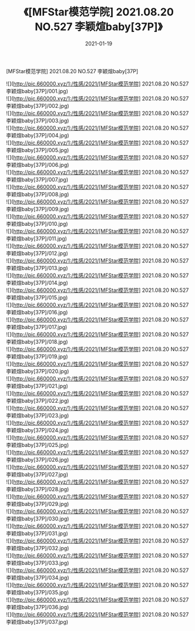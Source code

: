 ﻿---
layout: post
title:  《[MFStar模范学院] 2021.08.20 NO.527 李颖煊baby[37P]》
date:   2021-01-19
img: http://pic.660000.xyz/1:/性感/2021/[MFStar模范学院] 2021.08.20 NO.527 李颖煊baby[37P]/000.jpg
categories: [美女, 清纯, 唯美]
---

[MFStar模范学院] 2021.08.20 NO.527 李颖煊baby[37P]

  ![](http://pic.660000.xyz/1:/性感/2021/[MFStar模范学院] 2021.08.20 NO.527 李颖煊baby[37P]/001.jpg) <br> ![](http://pic.660000.xyz/1:/性感/2021/[MFStar模范学院] 2021.08.20 NO.527 李颖煊baby[37P]/002.jpg) <br> ![](http://pic.660000.xyz/1:/性感/2021/[MFStar模范学院] 2021.08.20 NO.527 李颖煊baby[37P]/003.jpg) <br> ![](http://pic.660000.xyz/1:/性感/2021/[MFStar模范学院] 2021.08.20 NO.527 李颖煊baby[37P]/004.jpg) <br> ![](http://pic.660000.xyz/1:/性感/2021/[MFStar模范学院] 2021.08.20 NO.527 李颖煊baby[37P]/005.jpg) <br> ![](http://pic.660000.xyz/1:/性感/2021/[MFStar模范学院] 2021.08.20 NO.527 李颖煊baby[37P]/006.jpg) <br> ![](http://pic.660000.xyz/1:/性感/2021/[MFStar模范学院] 2021.08.20 NO.527 李颖煊baby[37P]/007.jpg) <br> ![](http://pic.660000.xyz/1:/性感/2021/[MFStar模范学院] 2021.08.20 NO.527 李颖煊baby[37P]/008.jpg) <br> ![](http://pic.660000.xyz/1:/性感/2021/[MFStar模范学院] 2021.08.20 NO.527 李颖煊baby[37P]/009.jpg) <br> ![](http://pic.660000.xyz/1:/性感/2021/[MFStar模范学院] 2021.08.20 NO.527 李颖煊baby[37P]/010.jpg) <br> ![](http://pic.660000.xyz/1:/性感/2021/[MFStar模范学院] 2021.08.20 NO.527 李颖煊baby[37P]/011.jpg) <br> ![](http://pic.660000.xyz/1:/性感/2021/[MFStar模范学院] 2021.08.20 NO.527 李颖煊baby[37P]/012.jpg) <br> ![](http://pic.660000.xyz/1:/性感/2021/[MFStar模范学院] 2021.08.20 NO.527 李颖煊baby[37P]/013.jpg) <br> ![](http://pic.660000.xyz/1:/性感/2021/[MFStar模范学院] 2021.08.20 NO.527 李颖煊baby[37P]/014.jpg) <br> ![](http://pic.660000.xyz/1:/性感/2021/[MFStar模范学院] 2021.08.20 NO.527 李颖煊baby[37P]/015.jpg) <br> ![](http://pic.660000.xyz/1:/性感/2021/[MFStar模范学院] 2021.08.20 NO.527 李颖煊baby[37P]/016.jpg) <br> ![](http://pic.660000.xyz/1:/性感/2021/[MFStar模范学院] 2021.08.20 NO.527 李颖煊baby[37P]/017.jpg) <br> ![](http://pic.660000.xyz/1:/性感/2021/[MFStar模范学院] 2021.08.20 NO.527 李颖煊baby[37P]/018.jpg) <br> ![](http://pic.660000.xyz/1:/性感/2021/[MFStar模范学院] 2021.08.20 NO.527 李颖煊baby[37P]/019.jpg) <br> ![](http://pic.660000.xyz/1:/性感/2021/[MFStar模范学院] 2021.08.20 NO.527 李颖煊baby[37P]/020.jpg) <br> ![](http://pic.660000.xyz/1:/性感/2021/[MFStar模范学院] 2021.08.20 NO.527 李颖煊baby[37P]/021.jpg) <br> ![](http://pic.660000.xyz/1:/性感/2021/[MFStar模范学院] 2021.08.20 NO.527 李颖煊baby[37P]/022.jpg) <br> ![](http://pic.660000.xyz/1:/性感/2021/[MFStar模范学院] 2021.08.20 NO.527 李颖煊baby[37P]/023.jpg) <br> ![](http://pic.660000.xyz/1:/性感/2021/[MFStar模范学院] 2021.08.20 NO.527 李颖煊baby[37P]/024.jpg) <br> ![](http://pic.660000.xyz/1:/性感/2021/[MFStar模范学院] 2021.08.20 NO.527 李颖煊baby[37P]/025.jpg) <br> ![](http://pic.660000.xyz/1:/性感/2021/[MFStar模范学院] 2021.08.20 NO.527 李颖煊baby[37P]/026.jpg) <br> ![](http://pic.660000.xyz/1:/性感/2021/[MFStar模范学院] 2021.08.20 NO.527 李颖煊baby[37P]/027.jpg) <br> ![](http://pic.660000.xyz/1:/性感/2021/[MFStar模范学院] 2021.08.20 NO.527 李颖煊baby[37P]/028.jpg) <br> ![](http://pic.660000.xyz/1:/性感/2021/[MFStar模范学院] 2021.08.20 NO.527 李颖煊baby[37P]/029.jpg) <br> ![](http://pic.660000.xyz/1:/性感/2021/[MFStar模范学院] 2021.08.20 NO.527 李颖煊baby[37P]/030.jpg) <br> ![](http://pic.660000.xyz/1:/性感/2021/[MFStar模范学院] 2021.08.20 NO.527 李颖煊baby[37P]/031.jpg) <br> ![](http://pic.660000.xyz/1:/性感/2021/[MFStar模范学院] 2021.08.20 NO.527 李颖煊baby[37P]/032.jpg) <br> ![](http://pic.660000.xyz/1:/性感/2021/[MFStar模范学院] 2021.08.20 NO.527 李颖煊baby[37P]/033.jpg) <br> ![](http://pic.660000.xyz/1:/性感/2021/[MFStar模范学院] 2021.08.20 NO.527 李颖煊baby[37P]/034.jpg) <br> ![](http://pic.660000.xyz/1:/性感/2021/[MFStar模范学院] 2021.08.20 NO.527 李颖煊baby[37P]/035.jpg) <br> ![](http://pic.660000.xyz/1:/性感/2021/[MFStar模范学院] 2021.08.20 NO.527 李颖煊baby[37P]/036.jpg) <br> ![](http://pic.660000.xyz/1:/性感/2021/[MFStar模范学院] 2021.08.20 NO.527 李颖煊baby[37P]/037.jpg) <br>